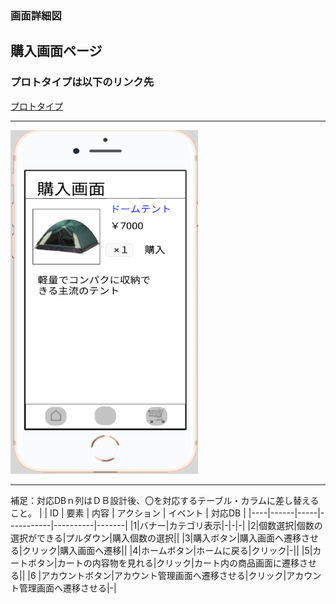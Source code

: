 ### 画面詳細図
## 購入画面ページ
### プロトタイプは以下のリンク先
[プロトタイプ](https://www.figma.com/file/FeymzbmYI4WIfwOm9OyjkJ/Untitled?node-id=1%3A2)
*****
<img src="https://github.com/aso2001362/2021sys-design/blob/main/md/my_site/%E7%94%BB%E9%9D%A2%E8%A9%B3%E7%B4%B0%E5%9B%B3/img/buy.png?raw=true" width="300" height="550">

*****
補足：対応DBｎ列はＤＢ設計後、〇を対応するテーブル・カラムに差し替えること。
|
| ID | 要素 | 内容 | アクション | イベント | 対応DB |
|----|------|-----|-----------|----------|-------|
|1|バナー|カテゴリ表示|-|-|-|
|2|個数選択|個数の選択ができる|プルダウン|購入個数の選択||
|3|購入ボタン|購入画面へ遷移させる|クリック|購入画面へ遷移||
|4|ホームボタン|ホームに戻る|クリック|-||
|5|カートボタン|カートの内容物を見れる|クリック|カート内の商品画面に遷移させる||
|6   |アカウントボタン|アカウント管理画面へ遷移させる|クリック|アカウント管理画面へ遷移させる|-|
